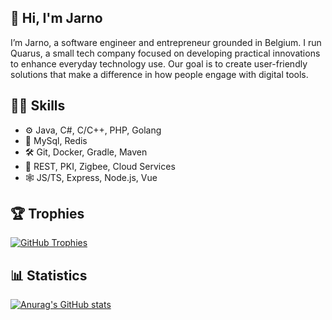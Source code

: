 ## 👋 Hi, I'm Jarno 

I’m Jarno, a software engineer and entrepreneur grounded in Belgium. I run Quarus, a small tech company focused on developing practical innovations to enhance everyday technology use. Our goal is to create user-friendly solutions that make a difference in how people engage with digital tools.

## 👨‍💻 Skills

- ⚙ Java, C#, C/C++, PHP, Golang
- 💾 MySql, Redis
- 🛠 Git, Docker, Gradle, Maven
- 📡 REST, PKI, Zigbee, Cloud Services
- 🕸 JS/TS, Express, Node.js, Vue

## 🏆 Trophies

[![GitHub Trophies](https://github-profile-trophy.vercel.app/?username=mininotallarines&show_icons=true&theme=onestar&margin-w=15&no-frame=true&no-bg=true)](https://github.com/mininotallarines)


## 📊 Statistics

[![Anurag's GitHub stats](https://github-readme-stats.vercel.app/api?username=mininotallarines&count_private=true&show_icons=true&theme=dark&bg_color=0D1117&border_color=30363D)](https://github.com/mininotallarines)
